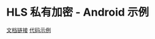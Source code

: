 # HLS 私有加密 - Android 示例

[文档链接](https://cloud.tencent.com/document/product/460/104147)
[代码示例](https://github.com/tencentyun/CIPlayerAssistor_Android)
